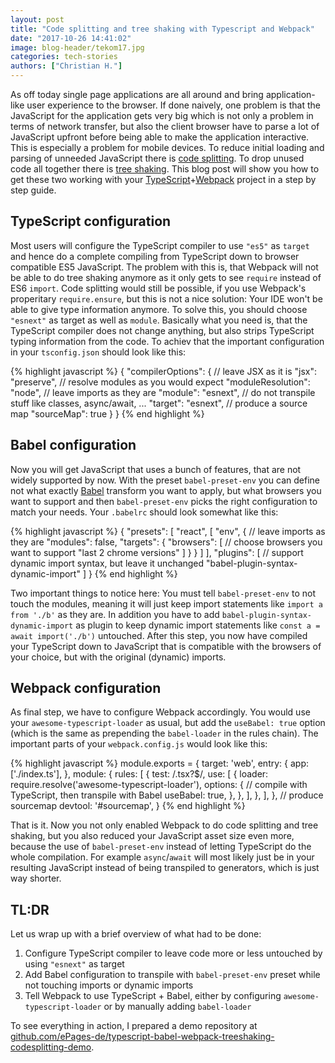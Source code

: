 ```yaml
---
layout: post
title: "Code splitting and tree shaking with Typescript and Webpack"
date: "2017-10-26 14:41:02"
image: blog-header/tekom17.jpg
categories: tech-stories
authors: ["Christian H."]
---
```


As off today single page applications are all around and bring application-like user experience to the browser. If done naively, one problem is that the JavaScript for the application gets very big which is not only a problem in terms of network transfer, but also the client browser have to parse a lot of JavaScript upfront before being able to make the application interactive. This is especially a problem for mobile devices. To reduce initial loading and parsing of unneeded JavaScript there is [code splitting][code-splitting]. To drop unused code all together there is [tree shaking][tree-shaking]. This blog post will show you how to get these two working with your [TypeScript][typescript]+[Webpack][webpack] project in a step by step guide.

## TypeScript configuration

Most users will configure the TypeScript compiler to use `"es5"` as `target` and hence do a complete compiling from TypeScript down to browser compatible ES5 JavaScript. The problem with this is, that Webpack will not be able to do tree shaking anymore as it only gets to see `require` instead of ES6 `import`. Code splitting would still be possible, if you use Webpack's properitary `require.ensure`, but this is not a nice solution: Your IDE won't be able to give type information anymore. To solve this, you should choose `"esnext"` as target as well as `module`. Basically what you need is, that the TypeScript compiler does not change anything, but also strips TypeScript typing information from the code. To achiev that the important configuration in your `tsconfig.json` should look like this:

{% highlight javascript %}
{
  "compilerOptions": {
    // leave JSX as it is
    "jsx": "preserve",
    // resolve modules as you would expect
    "moduleResolution": "node",
    // leave imports as they are
    "module": "esnext",
    // do not transpile stuff like classes, async/await, ...
    "target": "esnext",
    // produce a source map
    "sourceMap": true
  }
}
{% end highlight %}

## Babel configuration

Now you will get JavaScript that uses a bunch of features, that are not widely supported by now. With the preset `babel-preset-env` you can define not what exactly [Babel][babel] transform you want to apply, but what browsers you want to support and then `babel-preset-env` picks the right configuration to match your needs. Your `.babelrc` should look somewhat like this:

{% highlight javascript %}
{
  "presets": [
    "react",
    [
      "env",
      {
        // leave imports as they are
        "modules": false,
        "targets": {
          "browsers": [
            // choose browsers you want to support
            "last 2 chrome versions"
          ]
        }
      }
    ]
  ],
  "plugins": [
    // support dynamic import syntax, but leave it unchanged
    "babel-plugin-syntax-dynamic-import"
  ]
}
{% end highlight %}

Two important things to notice here: You must tell `babel-preset-env` to not touch the modules, meaning it will just keep import statements like `import a from './b'` as they are. In addition you have to add `babel-plugin-syntax-dynamic-import` as plugin to keep dynamic import statements like `const a = await import('./b')` untouched. After this step, you now have compiled your TypeScript down to JavaScript that is compatible with the browsers of your choice, but with the original (dynamic) imports.

## Webpack configuration

As final step, we have to configure Webpack accordingly. You would use your `awesome-typescript-loader` as usual, but add the `useBabel: true` option (which is the same as prepending the `babel-loader` in the rules chain). The important parts of your `webpack.config.js` would look like this:

{% highlight javascript %}
module.exports = {
  target: 'web',
  entry: {
    app: ['./index.ts'],
  },
  module: {
    rules: [
      {
        test: /\.tsx?$/,
        use: [
          {
            loader: require.resolve('awesome-typescript-loader'),
            options: {
              // compile with TypeScript, then transpile with Babel
              useBabel: true,
            },
          },
        ],
      },
    ],
  },
  // produce sourcemap
  devtool: '#sourcemap',
}
{% end highlight %}

That is it. Now you not only enabled Webpack to do code splitting and tree shaking, but you also reduced your JavaScript asset size even more, because the use of `babel-preset-env` instead of letting TypeScript do the whole compilation. For example `async`/`await` will most likely just be in your resulting JavaScript instead of being transpiled to generators, which is just way shorter.

## TL:DR

Let us wrap up with a brief overview of what had to be done:

1. Configure TypeScript compiler to leave code more or less untouched by using `"esnext"` as target
2. Add Babel configuration to transpile with `babel-preset-env` preset while not touching imports or dynamic imports
3. Tell Webpack to use TypeScript + Babel, either by configuring `awesome-typescript-loader` or by manually adding `babel-loader`

To see everything in action, I prepared a demo repository at [github.com/ePages-de/typescript-babel-webpack-treeshaking-codesplitting-demo](https://github.com/ePages-de/typescript-babel-webpack-treeshaking-codesplitting-demo).

[code-splitting]: https://webpack.js.org/guides/code-splitting/
[tree-shaking]: https://webpack.js.org/guides/tree-shaking/
[webpack]: https://webpack.js.org/
[typescript]: https://www.typescriptlang.org/
[babel]: https://babeljs.io/
